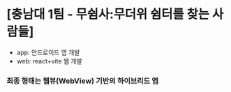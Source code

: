 # [충남대 1팀 - 무쉼사:무더위 쉼터를 찾는 사람들]

- app: 안드로이드 앱 개발
- web: react+vite 웹 개발

### 최종 형태는 웹뷰(WebView) 기반의 하이브리드 앱
